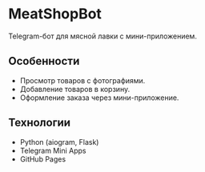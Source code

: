 # MeatShopBot

Telegram-бот для мясной лавки с мини-приложением.

## Особенности
- Просмотр товаров с фотографиями.
- Добавление товаров в корзину.
- Оформление заказа через мини-приложение.

## Технологии
- Python (aiogram, Flask)
- Telegram Mini Apps
- GitHub Pages